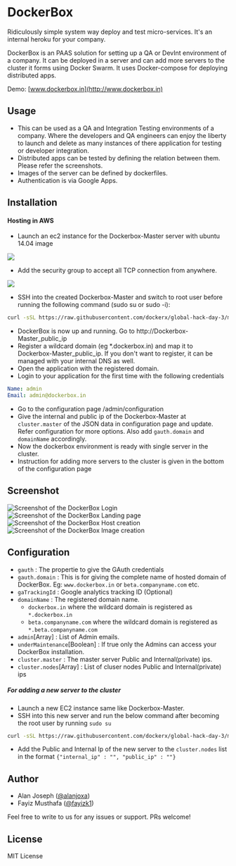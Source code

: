 # DockerBox
Ridiculously simple system way deploy and test micro-services. It's an internal heroku for your company.

DockerBox is an PAAS solution for setting up a QA or DevInt environment of a company. It can be deployed in a server and can add more servers to the cluster it forms using Docker Swarm. It uses Docker-compose for deploying distributed apps.

Demo: [www.dockerbox.in](http://www.dockerbox.in)

## Usage

* This can be used as a QA and Integration Testing environments of a company. Where the developers and QA engineers can enjoy the liberty to launch and delete as many instances of there application for testing or developer integration.
* Distributed apps can be tested by defining the relation between them. Please refer the screenshots.
* Images of the server can be defined by dockerfiles.
* Authentication is via Google Apps.


## Installation
#### Hosting in AWS

* Launch an ec2 instance for the Dockerbox-Master server with ubuntu 14.04 image

![](https://raw.githubusercontent.com/dockerx/global-hack-day-3/master/DockerBox_Bangalore/screenshots/AWS_launch_AMI.png)

* Add the security group to accept all TCP connection from anywhere.

![](https://raw.githubusercontent.com/dockerx/global-hack-day-3/master/DockerBox_Bangalore/screenshots/AWS_launch_Securitygroup.png)

* SSH into the created Dockerbox-Master and switch to root user before running the following command (sudo su or sudo -i):
```sh
curl -sSL https://raw.githubusercontent.com/dockerx/global-hack-day-3/master/DockerBox_Bangalore/install-master.sh | sh
```
* DockerBox is now up and running. Go to http://Dockerbox-Master_public_ip
* Register a wildcard domain (eg *.dockerbox.in) and map it to Dockerbox-Master_public_ip. If you don't want to register, it can be managed with your internal DNS as well.
* Open the application with the registered domain.
* Login to your application for the first time with the following credentials  
```yaml
Name: admin
Email: admin@dockerbox.in
```
* Go to the configuration page /admin/configuration
* Give the internal and public ip of the Dockerbox-Master at `cluster.master` of the JSON data in configuration page and update. Refer configuration for more options. Also add `gauth.domain` and `domainName` accordingly.
* Now the dockerbox environment is ready with single server in the cluster.
* Instruction for adding more servers to the cluster is given in the bottom of the configuration page


## Screenshot

![Screenshot of the DockerBox Login](https://raw.githubusercontent.com/dockerx/global-hack-day-3/master/DockerBox_Bangalore/screenshots/login.png)
![Screenshot of the DockerBox Landing page](https://raw.githubusercontent.com/dockerx/global-hack-day-3/master/DockerBox_Bangalore/screenshots/landing_page.png)
![Screenshot of the DockerBox Host creation](https://raw.githubusercontent.com/dockerx/global-hack-day-3/master/DockerBox_Bangalore/screenshots/host_create.png)
![Screenshot of the DockerBox Image creation](https://raw.githubusercontent.com/dockerx/global-hack-day-3/master/DockerBox_Bangalore/screenshots/image_create.png)

## Configuration

* `gauth` : The propertie to give the GAuth credentials
* `gauth.domain` : This is for giving the complete name of hosted domain of DockerBox. Eg: `www.dockerbox.in` or `beta.companyname.com` etc.
* `gaTrackingId` : Google analytics tracking ID (Optional)
* `domainName` : The registered domain name. 
  - `dockerbox.in` where the wildcard domain is registered as ```*.dockerbox.in```
  - `beta.companyname.com` where the wildcard domain is registered as ```*.beta.companyname.com```
* `admin`[Array] : List of Admin emails.
* `underMaintenance`[Boolean] : If true only the Admins can access your DockerBox installation.
* `cluster.master` : The master server Public and Internal(private) ips.
* `cluster.nodes`[Array] : List of cluser nodes Public and Internal(private) ips

##### For adding a new server to the cluster
* Launch a new EC2 instance same like Dockerbox-Master.
* SSH into this new server and run the below command after becoming the root user by running `sudo su`
```sh
curl -sSL https://raw.githubusercontent.com/dockerx/global-hack-day-3/master/DockerBox_Bangalore/node-setup.sh | sh -s <Dockrbox_Master Internal IP>
```
* Add the Public and Internal Ip of the new server to the `cluster.nodes` list in the format `{"internal_ip" : "", "public_ip" : ""}`

## Author
* Alan Joseph ([@alanjoxa](github.com/alanjoxa))
* Fayiz Musthafa ([@fayizk1](github.com/fayizk1))

Feel free to write to us for any issues or support. PRs welcome!

## License
MIT License
